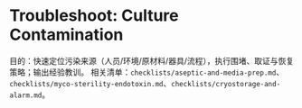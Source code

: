 # Troubleshoot: Culture Contamination

目的：快速定位污染来源（人员/环境/原材料/器具/流程），执行围堵、取证与恢复策略；输出经验教训。
相关清单：`checklists/aseptic-and-media-prep.md`、`checklists/myco-sterility-endotoxin.md`、`checklists/cryostorage-and-alarm.md`。
